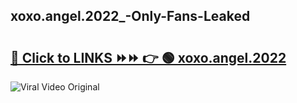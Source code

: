 
 ## xoxo.angel.2022_-Only-Fans-Leaked

# <h2><a href="https://clipsfans.com/xoxo.angel.2022_&ref=git">🔗 Click to LINKS ⏩⏩ 👉 🟢 xoxo.angel.2022  </a></h2>

<a href="https://clipsfans.com/xoxo.angel.2022_&ref=git" rel="nofollow" data-target="animated-image.originalLink"><img src="https://i.ibb.co.com/xMMVF88/686577567.gif" alt="Viral Video Original" style="max-width: 100%; display: inline-block;" data-target="animated-image.originalImage"></a>
